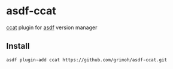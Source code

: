 # asdf-ccat
[ccat](https://github.com/jingweno/ccat) plugin for [asdf](https://github.com/asdf-vm/asdf) version manager

## Install
```
asdf plugin-add ccat https://github.com/grimoh/asdf-ccat.git
```
